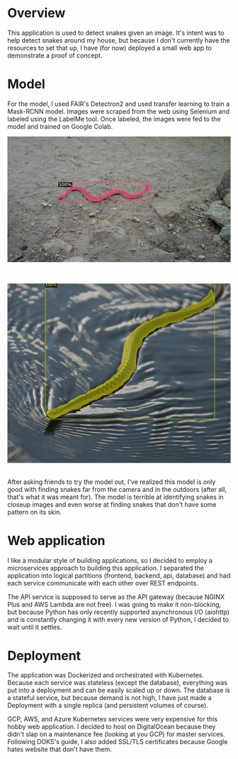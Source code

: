 # Overview
This application is used to detect snakes given an image. It's intent was to help detect snakes around my house, but because 
I don't currently have the resources to set that up, I have (for now) deployed a small web app to demonstrate a proof of concept.

# Model
For the model, I used FAIR's Detectron2 and used transfer learning to train a Mask-RCNN model. Images were scraped from the web
using Selenium and labeled using the LabelMe tool. Once labeled, the images were fed to the model and trained on Google Colab.
<br>
<p align="center">
  <img src="https://raw.githubusercontent.com/neovasudeva/Snake-Detector/dev/images/im1.jpg" />
</p>
<br>
<p align="center">
  <img src="https://raw.githubusercontent.com/neovasudeva/Snake-Detector/dev/images/im3.jpg" />
</p>
<br>
After asking friends to try the model out, I've realized this model is only good with finding snakes far from the camera and in the outdoors 
(after all, that's what it was meant for). The model is terrible at identifying snakes in closeup images and even worse at finding 
snakes that don't have some pattern on its skin.

# Web application
I like a modular style of building applications, so I decided to employ a microservices approach to building this application.
I separated the application into logical partitions (frontend, backend, api, database) and had each service communicate with each 
other over REST endpoints.

The API service is supposed to serve as the API gateway (because NGINX Plus and AWS Lambda are not free). I was going to make it non-blocking,
but because Python has only recently supported asynchronous I/O (aiohttp) and is constantly changing it with every new version
of Python, I decided to wait until it settles.

# Deployment
The application was Dockerized and orchestrated with Kubernetes. Because each service was stateless (except the database), everything
was put into a deployment and can be easily scaled up or down. The database is a stateful service, but because demand is not high, I have
just made a Deployment with a single replica (and persistent volumes of course). 

GCP, AWS, and Azure Kubernetes services were very expensive for this hobby web application. I decided to host on DigitalOcean because
they didn't slap on a maintenance fee (looking at you GCP) for master services. Following DOKS's guide, I also added SSL/TLS certificates 
because Google hates website that don't have them.
